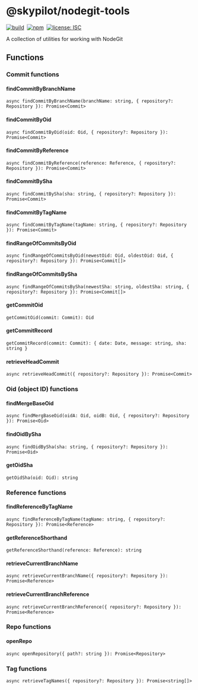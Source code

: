 # @skypilot/nodegit-tools

[![build](https://img.shields.io/github/workflow/status/skypilotcc/nodegit-tools/Build%20&%20publish%20stable%20Node%20package?label=build)]()&nbsp;
[![npm](https://img.shields.io/npm/v/@skypilot/nodegit-tools?label=npm)](https://www.npmjs.com/package/@skypilot/nodegit-tools)&nbsp;
[![license: ISC](https://img.shields.io/badge/license-ISC-blue.svg)](https://opensource.org/licenses/ISC)  

A collection of utilities for working with NodeGit

## Functions

### Commit functions

#### findCommitByBranchName

```
async findCommitByBranchName(branchName: string, { repository?: Repository }): Promise<Commit>
```

#### findCommitByOid

```
async findCommitByOid(oid: Oid, { repository?: Repository }): Promise<Commit>
```

#### findCommitByReference

```
async findCommitByReference(reference: Reference, { repository?: Repository }): Promise<Commit>
```

#### findCommitBySha

```
async findCommitBySha(sha: string, { repository?: Repository }): Promise<Commit>
```

#### findCommitByTagName

```
async findCommitByTagName(tagName: string, { repository?: Repository }): Promise<Commit>
```

#### findRangeOfCommitsByOid

```
async findRangeOfCommitsByOid(newestOid: Oid, oldestOid: Oid, { repository?: Repository }): Promise<Commit[]>
```

#### findRangeOfCommitsBySha

```
async findRangeOfCommitsBySha(newestSha: string, oldestSha: string, { repository?: Repository }): Promise<Commit[]>
```

#### getCommitOid

```
getCommitOid(commit: Commit): Oid
```

#### getCommitRecord

```
getCommitRecord(commit: Commit): { date: Date, message: string, sha: string } 
```

#### retrieveHeadCommit

```
async retrieveHeadCommit({ repository?: Repository }): Promise<Commit>
```

### Oid (object ID) functions

#### findMergeBaseOid

```
async findMergBaseOid(oidA: Oid, oidB: Oid, { repository?: Repository }): Promise<Oid>
```

#### findOidBySha

```
async findOidBySha(sha: string, { repository?: Repository }): Promise<Oid>
```

#### getOidSha

```
getOidSha(oid: Oid): string
```

### Reference functions

#### findReferenceByTagName

```
async findReferenceByTagName(tagName: string, { repository?: Repository }): Promise<Reference>
```

#### getReferenceShorthand

```
getReferenceShorthand(reference: Reference): string
```

#### retrieveCurrentBranchName

```
async retrieveCurrentBranchName({ repository?: Repository }): Promise<Reference>
```

#### retrieveCurrentBranchReference

```
async retrieveCurrentBranchReference({ repository?: Repository }): Promise<Reference>
```

### Repo functions

#### openRepo

```
async openRepository({ path?: string }): Promise<Repository>
```

### Tag functions

```
async retrieveTagNames({ repository?: Repository }): Promise<string[]>
```
